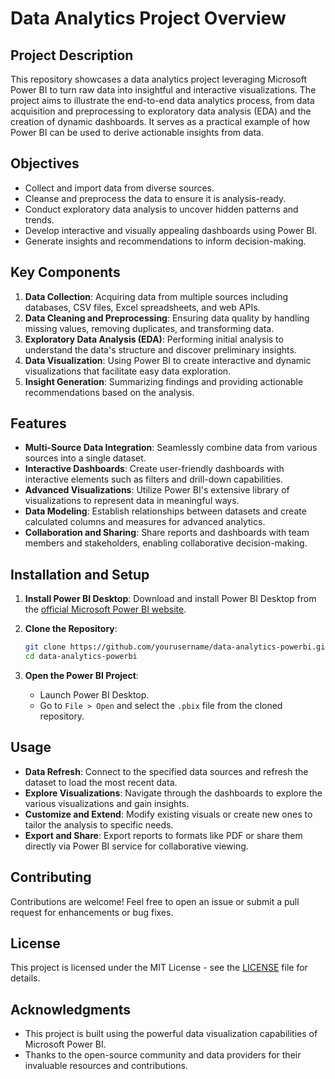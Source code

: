 # Data Analytics Project Overview

## Project Description

This repository showcases a data analytics project leveraging Microsoft Power BI to turn raw data into insightful and interactive visualizations. The project aims to illustrate the end-to-end data analytics process, from data acquisition and preprocessing to exploratory data analysis (EDA) and the creation of dynamic dashboards. It serves as a practical example of how Power BI can be used to derive actionable insights from data.

## Objectives

- Collect and import data from diverse sources.
- Cleanse and preprocess the data to ensure it is analysis-ready.
- Conduct exploratory data analysis to uncover hidden patterns and trends.
- Develop interactive and visually appealing dashboards using Power BI.
- Generate insights and recommendations to inform decision-making.

## Key Components

1. **Data Collection**: Acquiring data from multiple sources including databases, CSV files, Excel spreadsheets, and web APIs.
2. **Data Cleaning and Preprocessing**: Ensuring data quality by handling missing values, removing duplicates, and transforming data.
3. **Exploratory Data Analysis (EDA)**: Performing initial analysis to understand the data's structure and discover preliminary insights.
4. **Data Visualization**: Using Power BI to create interactive and dynamic visualizations that facilitate easy data exploration.
5. **Insight Generation**: Summarizing findings and providing actionable recommendations based on the analysis.

## Features

- **Multi-Source Data Integration**: Seamlessly combine data from various sources into a single dataset.
- **Interactive Dashboards**: Create user-friendly dashboards with interactive elements such as filters and drill-down capabilities.
- **Advanced Visualizations**: Utilize Power BI's extensive library of visualizations to represent data in meaningful ways.
- **Data Modeling**: Establish relationships between datasets and create calculated columns and measures for advanced analytics.
- **Collaboration and Sharing**: Share reports and dashboards with team members and stakeholders, enabling collaborative decision-making.

## Installation and Setup

1. **Install Power BI Desktop**: Download and install Power BI Desktop from the [official Microsoft Power BI website](https://powerbi.microsoft.com/desktop/).
2. **Clone the Repository**:
    ```sh
    git clone https://github.com/yourusername/data-analytics-powerbi.git
    cd data-analytics-powerbi
    ```

3. **Open the Power BI Project**:
    - Launch Power BI Desktop.
    - Go to `File > Open` and select the `.pbix` file from the cloned repository.

## Usage

- **Data Refresh**: Connect to the specified data sources and refresh the dataset to load the most recent data.
- **Explore Visualizations**: Navigate through the dashboards to explore the various visualizations and gain insights.
- **Customize and Extend**: Modify existing visuals or create new ones to tailor the analysis to specific needs.
- **Export and Share**: Export reports to formats like PDF or share them directly via Power BI service for collaborative viewing.

## Contributing

Contributions are welcome! Feel free to open an issue or submit a pull request for enhancements or bug fixes.

## License

This project is licensed under the MIT License - see the [LICENSE](LICENSE) file for details.

## Acknowledgments

- This project is built using the powerful data visualization capabilities of Microsoft Power BI.
- Thanks to the open-source community and data providers for their invaluable resources and contributions.
